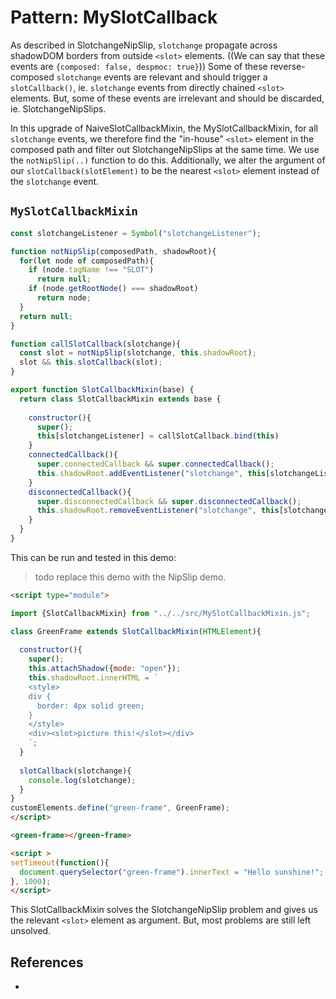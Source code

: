 # Pattern: MySlotCallback

As described in SlotchangeNipSlip, `slotchange` propagate across shadowDOM borders from outside
`<slot>` elements. ((We can say that these events are `{composed: false, despmoc: true}`))
Some of these reverse-composed `slotchange` events are relevant and should trigger a `slotCallback()`,
ie. `slotchange` events from directly chained `<slot>` elements. 
But, some of these events are irrelevant and should be discarded, ie. SlotchangeNipSlips. 

In this upgrade of NaiveSlotCallbackMixin, the MySlotCallbackMixin, for all `slotchange` events,
we therefore find the "in-house" `<slot>` element in the composed path and filter out 
SlotchangeNipSlips at the same time. We use the `notNipSlip(..)` function to do this.
Additionally, we alter the argument of our `slotCallback(slotElement)` to be the nearest 
`<slot>` element instead of the `slotchange` event.

## `MySlotCallbackMixin`

```javascript
const slotchangeListener = Symbol("slotchangeListener");

function notNipSlip(composedPath, shadowRoot){
  for(let node of composedPath){
    if (node.tagName !== "SLOT")
      return null;
    if (node.getRootNode() === shadowRoot)
      return node;
  }
  return null;
}

function callSlotCallback(slotchange){
  const slot = notNipSlip(slotchange, this.shadowRoot);
  slot && this.slotCallback(slot);
}

export function SlotCallbackMixin(base) {
  return class SlotCallbackMixin extends base {
    
    constructor(){
      super();
      this[slotchangeListener] = callSlotCallback.bind(this)
    }
    connectedCallback(){
      super.connectedCallback && super.connectedCallback();
      this.shadowRoot.addEventListener("slotchange", this[slotchangeListener]);
    }    
    disconnectedCallback(){
      super.disconnectedCallback && super.disconnectedCallback();
      this.shadowRoot.removeEventListener("slotchange", this[slotchangeListener]);
    }    
  }
}
```
This can be run and tested in this demo:

> todo replace this demo with the NipSlip demo.

```html
<script type="module">

import {SlotCallbackMixin} from "../../src/MySlotCallbackMixin.js";

class GreenFrame extends SlotCallbackMixin(HTMLElement){
  
  constructor(){
    super();
    this.attachShadow({mode: "open"});
    this.shadowRoot.innerHTML = `
    <style>
    div {
      border: 4px solid green;
    }
    </style>
    <div><slot>picture this!</slot></div>
    `;
  }
  
  slotCallback(slotchange){
    console.log(slotchange);
  }
}
customElements.define("green-frame", GreenFrame);
</script>

<green-frame></green-frame>

<script >
setTimeout(function(){
  document.querySelector("green-frame").innerText = "Hello sunshine!";
}, 1000);
</script>
```
This SlotCallbackMixin solves the SlotchangeNipSlip problem and gives us the relevant `<slot>`
element as argument. But, most problems are still left unsolved.

## References

 * 